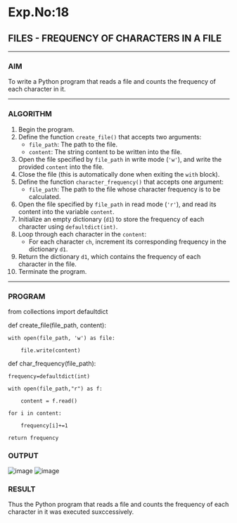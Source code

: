 # Exp.No:18  
## FILES - FREQUENCY OF CHARACTERS IN A FILE

---

### AIM  
To write a Python program that reads a file and counts the frequency of each character in it.

---

### ALGORITHM

1. Begin the program.  
2. Define the function `create_file()` that accepts two arguments:  
   - `file_path`: The path to the file.  
   - `content`: The string content to be written into the file.  
3. Open the file specified by `file_path` in write mode (`'w'`), and write the provided `content` into the file.  
4. Close the file (this is automatically done when exiting the `with` block).  
5. Define the function `character_frequency()` that accepts one argument:  
   - `file_path`: The path to the file whose character frequency is to be calculated.  
6. Open the file specified by `file_path` in read mode (`'r'`), and read its content into the variable `content`.  
7. Initialize an empty dictionary (`d1`) to store the frequency of each character using `defaultdict(int)`.  
8. Loop through each character in the `content`:  
   - For each character `ch`, increment its corresponding frequency in the dictionary `d1`.  
9. Return the dictionary `d1`, which contains the frequency of each character in the file.  
10. Terminate the program.

---

### PROGRAM

from collections import defaultdict


def create_file(file_path, content):

    with open(file_path, 'w') as file:
    
        file.write(content)


def char_frequency(file_path):

    frequency=defaultdict(int)
    
    with open(file_path,"r") as f:
    
        content = f.read()
        
    for i in content:
    
        frequency[i]+=1
        
    return frequency

### OUTPUT

![image](https://github.com/user-attachments/assets/691af987-84d7-4472-b324-9ef933a369f0) ![image](https://github.com/user-attachments/assets/22fbb5cf-c7b0-4f72-98c8-09aacd5a9935)



### RESULT

Thus the Python program that reads a file and counts the frequency of each character in it was executed suxccessively.
